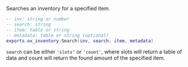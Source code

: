 Searches an inventory for a specified item.

```lua
-- inv: string or number
-- search: string
-- item: table or string
-- metadata: table or string (optional)
exports.ox_inventory:Search(inv, search, item, metadata)
```

`search` can be either `'slots'` or `'count'`, where slots will return a table of data
and count will return the found amount of the specified item.